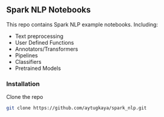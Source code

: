 
## Spark NLP Notebooks

This repo contains Spark NLP example notebooks. Including:
- Text preprocessing
- User Defined Functions
- Annotators/Transformers
- Pipelines
- Classifiers
- Pretrained Models


### Installation

Clone the repo
```sh
git clone https://github.com/aytugkaya/spark_nlp.git
```


